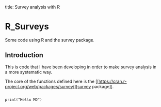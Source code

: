 title: Survey analysis with R

# R_Surveys

Some code using R and the survey package.

##  Introduction

This is code that I have been developing in order to make survey analysis in a more systematic way.

The core of the functions defined here is the [[https://cran.r-project.org/web/packages/survey/][survey package]].

```{r eval=TRUE, include=TRUE}

print("Hello MD")

```

